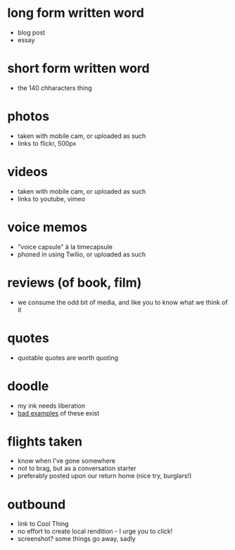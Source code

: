 # long form written word
 
- blog post
- essay
 
# short form written word
 
- the 140 chharacters thing
 
# photos

- taken with mobile cam, or uploaded as such
- links to flickr, 500px

# videos

- taken with mobile cam, or uploaded as such
- links to youtube, vimeo

# voice memos

- "voice capsule" à la timecapsule
- phoned in using Twilio, or uploaded as such

# reviews (of book, film)

- we consume the odd bit of media, and like you to know what we think of it

# quotes

- quotable quotes are worth quoting

# doodle

- my ink needs liberation
- [bad examples](http://www.stawry.co.uk/) of these exist

# flights taken

- know when I've gone somewhere
- not to brag, but as a conversation starter
- preferably posted upon our return home (nice try, burglars!)

# outbound

- link to Cool Thing
- no effort to create local rendition - I urge you to click!
- screenshot? some things go away, sadly

